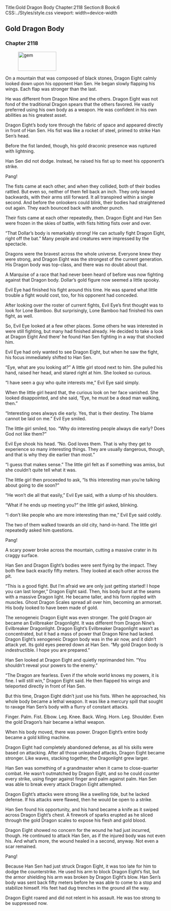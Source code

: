 Title:Gold Dragon Body 
Chapter:2118 
Section:8 
Book:6 
CSS:../Styles/style.css 
viewport: width=device-width
  
## Gold Dragon Body
### Chapter 2118
  
<figure>
	<img src="../Images/gem.gif" alt="gem" id="gem" width="120" height="60" />
</figure>
  

  
On a mountain that was composed of black stones, Dragon Eight calmly looked down upon his opponent Han Sen. He began slowly flapping his wings. Each flap was stronger than the last.

He was different from Dragon Nine and the others. Dragon Eight was not fond of the traditional Dragon spears that the others favored. He vastly preferred using his own body as a weapon. He was confident in his own abilities as his greatest asset.

Dragon Eight’s body tore through the fabric of space and appeared directly in front of Han Sen. His fist was like a rocket of steel, primed to strike Han Sen’s head.

Before the fist landed, though, his gold draconic presence was ruptured with lightning.

Han Sen did not dodge. Instead, he raised his fist up to meet his opponent’s strike.

Pang!

The fists came at each other, and when they collided, both of their bodies rattled. But even so, neither of them fell back an inch. They only leaned backwards, with their arms still forward. It all transpired within a single second. And before the onlookers could blink, their bodies had straightened out again. They each bounced back with another punch.

Their fists came at each other repeatedly, then. Dragon Eight and Han Sen were frozen in the skies of battle, with fists hitting fists over and over.

“That Dollar’s body is remarkably strong! He can actually fight Dragon Eight, right off the bat.” Many people and creatures were impressed by the spectacle.

Dragons were the bravest across the whole universe. Everyone knew they were strong, and Dragon Eight was the strongest of the current generation. His Dragon body was top-class, and there was no doubt about that.

A Marquise of a race that had never been heard of before was now fighting against that Dragon body. Dollar’s gold figure now seemed a little spooky.

Evil Eye had finished his fight around this time. He was spared what little trouble a fight would cost, too, for his opponent had conceded.

After looking over the roster of current fights, Evil Eye’s first thought was to look for Lone Bamboo. But surprisingly, Lone Bamboo had finished his own fight, as well.

So, Evil Eye looked at a few other places. Some others he was interested in were still fighting, but many had finished already. He decided to take a look at Dragon Eight And there’ he found Han Sen fighting in a way that shocked him.

Evil Eye had only wanted to see Dragon Eight, but when he saw the fight, his focus immediately shifted to Han Sen.

“Eye, what are you looking at?” A little girl stood next to him. She pulled his hand, raised her head, and stared right at him. She looked so curious.

“I have seen a guy who quite interests me,” Evil Eye said simply.

When the little girl heard that, the curious look on her face vanished. She looked disappointed, and she said, “Eye, he must be a dead man walking, then.”

“Interesting ones always die early. Yes, that is their destiny. The blame cannot be laid on me.” Evil Eye smiled.

The little girl smiled, too. “Why do interesting people always die early? Does God not like them?”

Evil Eye shook his head. “No. God loves them. That is why they get to experience so many interesting things. They are usually dangerous, though, and that is why they die earlier than most.”

“I guess that makes sense.” The little girl felt as if something was amiss, but she couldn’t quite tell what it was.

The little girl then proceeded to ask, “Is this interesting man you’re talking about going to die soon?”

“He won’t die all that easily,” Evil Eye said, with a slump of his shoulders.

“What if he ends up meeting you?” the little girl asked, blinking.

“I don’t like people who are more interesting than me,” Evil Eye said coldly.

The two of them walked towards an old city, hand-in-hand. The little girl repeatedly asked him questions.

Pang!

A scary power broke across the mountain, cutting a massive crater in its craggy surface.

Han Sen and Dragon Eight’s bodies were sent flying by the impact. They both flew back exactly fifty meters. They looked at each other across the pit.

“This is a good fight. But I’m afraid we are only just getting started! I hope you can last longer,” Dragon Eight said. Then, his body burst at the seams with a massive Dragon light. He became taller, and his form rippled with muscles. Ghost Dragon Scales spread all over him, becoming an armorset. His body looked to have been made of gold.

The xenogeneic Dragon Eight was even stronger. The gold Dragon air became an Evilbreaker Dragonlight. It was different from Dragon Nine’s Evilbreaker Dragonlight. Dragon Eight’s Evilbreaker Dragonlight wasn’t as concentrated, but it had a mass of power that Dragon Nine had lacked. Dragon Eight’s xenogeneic Dragon body was in the air now, and it didn’t attack yet. Its gold eyes peered down at Han Sen. “My gold Dragon body is indestructible. I hope you are prepared.”

Han Sen looked at Dragon Eight and quietly reprimanded him. “You shouldn’t reveal your powers to the enemy.”

“The Dragon are fearless. Even if the whole world knows my powers, it is fine. I will still win,” Dragon Eight said. He then flapped his wings and teleported directly in front of Han Sen.

But this time, Dragon Eight didn’t just use his fists. When he approached, his whole body became a lethal weapon. It was like a mercury spill that sought to ravage Han Sen’s body with a flurry of constant attacks.

Finger. Palm. Fist. Elbow. Leg. Knee. Back. Wing. Horn. Leg. Shoulder. Even the gold Dragon’s hair became a lethal weapon.

When his body moved, there was power. Dragon Eight’s entire body became a gold killing machine.

Dragon Eight had completely abandoned defense, as all his skills were based on attacking. After all those unleashed attacks, Dragon Eight became stronger. Like waves, stacking together, the Dragonlight grew larger.

Han Sen was something of a grandmaster when it came to close-quarter combat. He wasn’t outmatched by Dragon Eight, and so he could counter every strike, using finger against finger and palm against palm. Han Sen was able to break every attack Dragon Eight attempted.

Dragon Eight’s attacks were strong like a swelling tide, but he lacked defense. If his attacks were flawed, then he would be open to a strike.

Han Sen found his opportunity, and his hand became a knife as it swiped across Dragon Eight’s chest. A firework of sparks erupted as he sliced through the gold Dragon scales to expose his flesh and gold blood.

Dragon Eight showed no concern for the wound he had just incurred, though. He continued to attack Han Sen, as if the injured body was not even his. And what’s more, the wound healed in a second, anyway. Not even a scar remained.

Pang!

Because Han Sen had just struck Dragon Eight, it was too late for him to dodge the counterstrike. He used his arm to block Dragon Eight’s fist, but the armor shielding his arm was broken by Dragon Eight’s blow. Han Sen’s body was sent back fifty meters before he was able to come to a stop and stabilize himself. His feet had dug trenches in the ground all the way.

Dragon Eight roared and did not relent in his assault. He was too strong to be suppressed now.